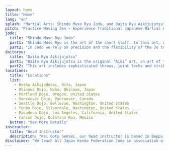 ```yaml
---
layout: home
title: "Home"
lang: "en"
splash: "Martial Arts: Shindo Muso Ryu Jodo, and Daito Ryu Aikijujutsu"
pitch: "Practice Moving Zen – Experience Traditional Japanese Martial Arts"
jodo:
  title: "Shindo Muso Ryu Jodo"
  part1: "Shindo Muso Ryu is the art of the short staff. In this art, we use a simple short staff against a sword-armed opponent."
  part2: "In Jodo we rely on precision and the flexibility of the Jo to overcome the inherent advantages of a blade wielding opponent."
daitoryu:
  title: "Daito Ryu Aikijujutsu"
  part1: "Daito Ryu Aikijujutsu is the original “Aiki” art, an art of traditional Japanese jujutsu."
  part2: "This art includes sophisticated throws, joint locks and strikes, offering a rich reserve of technical knowledge."
locations:
  title: "Locations"
  list:
    - Hoshu Aikijodokai, Oita, Japan
    - Okinawa Dojo, Naha, Okinawa, Japan
    - Portland Dojo, Oregon, United States
    - Vancouver Dojo, Vancouver, Canada
    - Seattle Dojo, Bellevue, Washington, United States
    - Tonbo Dojo, Silverdale, Washington, United States
    - Pasadena Dojo, Los Angeles, California, United States
    - Cancun Dojo, Quintana Roo, Mexico
  button: "See More Details"
instructor:
  title: "Head Instructor"
  description: "Kei Goto Sensei, our head instructor is based in Beppu City, Japan, and holds the rank of Menkyo in Daito Ryu Aikijujutsu, and was a direct student of Takeda Tokimune Sensei, and holds a 7th dan Kyoshi in Jodo under the All Japan Kendo Federation, and was a direct student of Otofuji Ichizo sensei and Tsuneyuki Ihashi Sensei."
disclaimer: "We teach All Japan Kendo Federation Jodo in association with the All United States Kendo Federation and the Canadian Kendo Federation"
---
```

